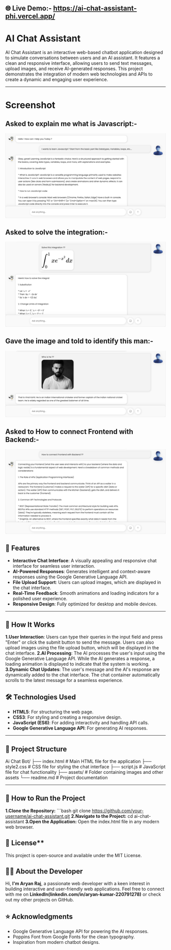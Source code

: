 ## 🌐 Live Demo:- **https://ai-chat-assistant-phi.vercel.app/**

# AI Chat Assistant

AI Chat Assistant is an interactive web-based chatbot application designed to simulate conversations between users and an AI assistant. It features a clean and responsive interface, allowing users to send text messages, upload images, and receive AI-generated responses. This project demonstrates the integration of modern web technologies and APIs to create a dynamic and engaging user experience.

---

# Screenshot

## Asked to explain me what is Javascript:-
![Screenshot](assets/Screenshot.png)
## Asked to solve the integration:-
![Screenshot](assets/Screenshot2.png)
## Gave the image and told to identify this man:-
![Screenshot](assets/Screenshot3.png)
## Asked to How to connect Frontend with Backend:-
![Screenshot](assets/Screenshot4.png)


## 🌟 Features

- **Interactive Chat Interface**: A visually appealing and responsive chat interface for seamless user interaction.
- **AI-Powered Responses**: Generates intelligent and context-aware responses using the Google Generative Language API.
- **File Upload Support**: Users can upload images, which are displayed in the chat interface.
- **Real-Time Feedback**: Smooth animations and loading indicators for a polished user experience.
- **Responsive Design**: Fully optimized for desktop and mobile devices.

---

## 📖 How It Works
**1.User Interaction**:
    Users can type their queries in the input field and press "Enter" or click the submit button to send the message.
    Users can also upload images using the file upload button, which will be displayed in the chat interface.
**2.AI Processing**:
    The AI processes the user's input using the Google Generative Language API.
    While the AI generates a response, a loading animation is displayed to indicate that the system is working.
**3.Dynamic Chat Updates**:
    The user's message and the AI's response are dynamically added to the chat interface.
    The chat container automatically scrolls to the latest message for a seamless experience.

## 🛠️ Technologies Used

- **HTML5**: For structuring the web page.
- **CSS3**: For styling and creating a responsive design.
- **JavaScript (ES6)**: For adding interactivity and handling API calls.
- **Google Generative Language API**: For generating AI responses.

---

## 📂 Project Structure
Ai Chat Bot/ ├── index.html # Main HTML file for the application ├── style2.css # CSS file for styling the chat interface ├── script.js # JavaScript file for chat functionality ├── assets/ # Folder containing images and other assets └── readme.md # Project documentation

---

## 🚀 How to Run the Project

**1.Clone the Repository:** 
    ```bash
    git clone https://github.com/your-username/ai-chat-assistant.git
**2.Navigate to the Project:**
    cd ai-chat-assistant
**3.Open the Application:**
    Open the index.html file in any modern web browser.


## 📝 License**
This project is open-source and available under the MIT License.

## 👨‍💻 About the Developer
Hi, **I'm Aryan Raj**, a passionate web developer with a keen interest in building interactive and user-friendly web applications. Feel free to connect with me on **LinkedIn(linkedin.com/in/aryan-kumar-220791278)** or check out my other projects on GitHub.

## ⭐ Acknowledgments
 * Google Generative Language API for powering the AI responses.
 * Poppins Font from Google Fonts for the clean typography.
 * Inspiration from modern chatbot    designs.

